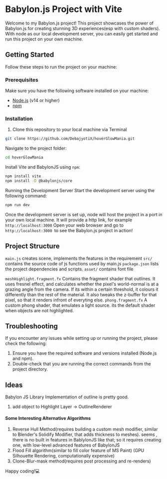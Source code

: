 # Babylon.js Project with Vite


Welcome to my Babylon.js project! This project showcases the power of Babylon.js for creating stunning 3D experiences(esp with custom shaders). With node as our local development server, you can easily get started and run this project on your own machine.

## Getting Started

Follow these steps to run the project on your machine:

### Prerequisites

Make sure you have the following software installed on your machine:
- [Node.js](https://nodejs.org/) (v14 or higher)
- [npm](https://www.npmjs.com/get-npm)
### Installation

1. Clone this repository to your local machine via Terminal
```bash
git clone https://github.com/DebajyotiX/hoverGlowMania.git
```

Navigate to the project folder:
```bash
cd hoverGlowMania
```
  

Install Vite and BabylonJS using `npm`:
```bash
npm install vite
npm install -D @babylonjs/core
```

Running the Development Server
Start the development server using the following command:
```bash
npm run dev  
```

Once the development server is set up, node will host the project in a port in your own local machine. It will provide a http link, for example `http://localhost:3000`
Open your web browser and go to `http://localhost:3000 `to see the Babylon.js project in action!

  

## Project Structure

`main.js` creates scene, implements the features in the requirement
`src/` contains the source code of js functions used by main.js
`package.json` lists the project dependencies and scripts.
`asset/` contains font file

`meshHighlight.fragment.fx` Contains the fragment shader that outlines. It uses fresnel effect, and calculates whether the pixel's world-normal is at a grazing angle from the camera. If its within a certain threshold, it colours it differently than the rest of the material. It also tweaks the z-buffer for that pixel, so that it renders infront of everyting else. 
`phong.fragment.fx` A custom phong shader, that emulates a light source. its the default shader when objects are not highlighted.

## Troubleshooting

If you encounter any issues while setting up or running the project, please check the following:

1. Ensure you have the required software and versions installed (Node.js and npm).
2. Double-check that you are running the correct commands from the project directory.



## Ideas
Babylon JS Library Implementation of outline is pretty good. 
1. add object to Highlight Layer -> OutlineRenderer


#### Some Interesting Alternative Algorithms
1. Reverse Hull Method(requires building a custom mesh modifier, similar to Blender's Solidify Modifier, that adds thickness to meshes). seems , there is no built in features in BablylonJS like that; so it requires creating one, with low-level advanced features of BabylonJS
2. Flood Fill algorithm(similar to fill color feature of MS Paint) (GPU Silhouette Rendering, computationally expensive)
3. Clone-Blur-mask method(requires post processing and re-renders)

Happy coding!💻